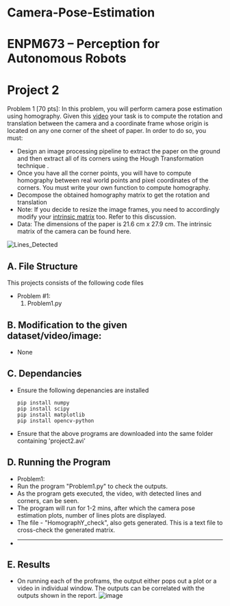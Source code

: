 # Camera-Pose-Estimation
# ENPM673 – Perception for Autonomous Robots

# Project 2
Problem 1 [70 pts]:
In this problem, you will perform camera pose estimation using homography. Given this [video](https://github.com/Arshad-Engineer/Camera-Pose-Estimation/blob/main/project2.avi) your
task is to compute the rotation and translation between the camera and a coordinate frame whose
origin is located on any one corner of the sheet of paper.
In order to do so, you must:
+ Design an image processing pipeline to extract the paper on the ground and then extract all
of its corners using the Hough Transformation technique .
+ Once you have all the corner points, you will have to compute homography between real
world points and pixel coordinates of the corners. You must write your own function to
compute homography.
+ Decompose the obtained homography matrix to get the rotation and translation
+ Note: If you decide to resize the image frames, you need to accordingly modify your [intrinsic matrix](https://github.com/Arshad-Engineer/Camera-Pose-Estimation/blob/main/K_matrix.xlsx)
too. Refer to this discussion.
+ Data:
The dimensions of the paper is 21.6 cm x 27.9 cm.
The intrinsic matrix of the camera can be found here.

![Lines_Detected](https://user-images.githubusercontent.com/112987383/223968597-0bca53fc-fa3a-47a6-824a-ed909efcc81c.jpg)




## A. File Structure

This projects consists of the following code files
+ Problem #1:
    1. Problem1.py

## B. Modification to the given dataset/video/image:
- None

## C. Dependancies

+ Ensure the following depenancies are installed
    ```
    pip install numpy
    pip install scipy
    pip install matplotlib
    pip install opencv-python
    ```

+ Ensure that the above programs are downloaded into the same folder containing 
'project2.avi'

## D. Running the Program

+ Problem1:
+ Run the program "Problem1.py" to check the outputs.
+ As the program gets executed, the video, with detected lines and corners, can be seen.
+ The program will run for 1-2 mins, after which the camera pose estimation plots, number of lines plots are displayed.
+ The file - "HomographY_check", also gets generated. This is a text file to cross-check the generated matrix.
+ ---------

## E. Results
+ On running each of the proframs, the output either pops out a plot or a video in individual window. The outputs can be correlated with the outputs shown in the report.
![image](https://user-images.githubusercontent.com/112987383/223970502-88df0471-8055-4947-92d6-2c6147200acf.png)
